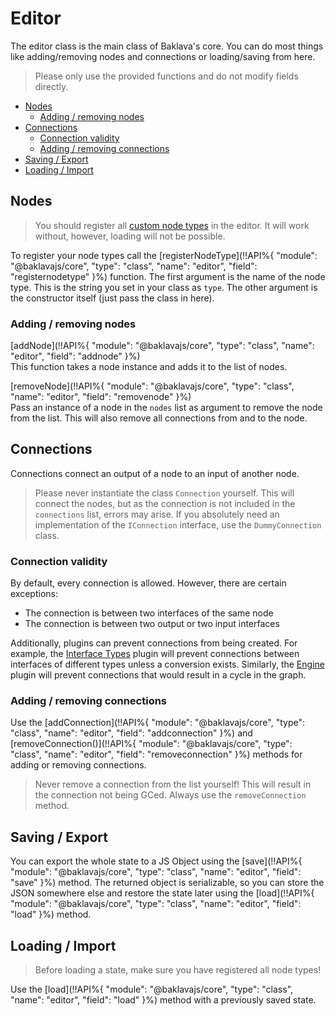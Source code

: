 # Editor <!-- omit in toc -->
The editor class is the main class of Baklava's core. You can do most things like adding/removing nodes and connections or loading/saving from here.

> Please only use the provided functions and do not modify fields directly.

- [Nodes](#nodes)
  - [Adding / removing nodes](#adding--removing-nodes)
- [Connections](#connections)
  - [Connection validity](#connection-validity)
  - [Adding / removing connections](#adding--removing-connections)
- [Saving / Export](#saving--export)
- [Loading / Import](#loading--import)

## Nodes
> You should register all [custom node types](nodes.md) in the editor.
> It will work without, however, loading will not be possible.

To register your node types call the [registerNodeType](!!API%{ "module": "@baklavajs/core", "type": "class", "name": "editor", "field": "registernodetype" }%) function. The first argument is the name of the node type. This is the string you set in your class as `type`. The other argument is the constructor itself (just pass the class in here).

### Adding / removing nodes
[addNode](!!API%{ "module": "@baklavajs/core", "type": "class", "name": "editor", "field": "addnode" }%)  
This function takes a node instance and adds it to the list of nodes.

[removeNode](!!API%{ "module": "@baklavajs/core", "type": "class", "name": "editor", "field": "removenode" }%)  
Pass an instance of a node in the `nodes` list as argument to remove the node from the list. This will also remove all connections from and to the node.


## Connections
Connections connect an output of a node to an input of another node.

> Please never instantiate the class `Connection` yourself. This will connect the nodes, but as the connection is not included in the `connections` list, errors may arise. If you absolutely need an implementation of the `IConnection` interface, use the `DummyConnection` class.

### Connection validity
By default, every connection is allowed. However, there are certain exceptions:
* The connection is between two interfaces of the same node
* The connection is between two output or two input interfaces

Additionally, plugins can prevent connections from being created. For example, the [Interface Types](/plugins/interface-types.md) plugin will prevent connections between interfaces of different types unless a conversion exists. Similarly, the [Engine](/plugins/engine.md) plugin will prevent connections that would result in a cycle in the graph.

### Adding / removing connections
Use the [addConnection](!!API%{ "module": "@baklavajs/core", "type": "class", "name": "editor", "field": "addconnection" }%) and [removeConnection()](!!API%{ "module": "@baklavajs/core", "type": "class", "name": "editor", "field": "removeconnection" }%) methods
for adding or removing connections.

> Never remove a connection from the list yourself! This will result in the connection not being GCed.
> Always use the `removeConnection` method.


## Saving / Export
You can export the whole state to a JS Object using the [save](!!API%{ "module": "@baklavajs/core", "type": "class", "name": "editor", "field": "save" }%) method. The returned object is serializable, so you can store the JSON somewhere else and restore the state later using the [load](!!API%{ "module": "@baklavajs/core", "type": "class", "name": "editor", "field": "load" }%) method.


## Loading / Import
> Before loading a state, make sure you have registered all node types!

Use the [load](!!API%{ "module": "@baklavajs/core", "type": "class", "name": "editor", "field": "load" }%) method with a previously saved state.